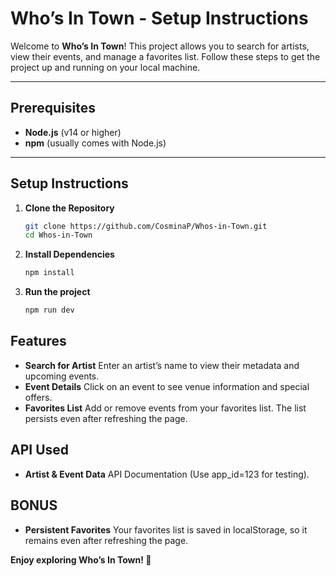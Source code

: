 # Who’s In Town - Setup Instructions

Welcome to **Who’s In Town**! This project allows you to search for artists, view their events, and manage a favorites list. Follow these steps to get the project up and running on your local machine.

---

## Prerequisites

- **Node.js** (v14 or higher)
- **npm** (usually comes with Node.js)

---

## Setup Instructions

1. **Clone the Repository**
   ```bash
   git clone https://github.com/CosminaP/Whos-in-Town.git
   cd Whos-in-Town
   ```
2. **Install Dependencies**

   ```bash
   npm install
   ```

3. **Run the project**
   ```bash
   npm run dev
   ```

## Features

- **Search for Artist** Enter an artist’s name to view their metadata and upcoming events.
- **Event Details** Click on an event to see venue information and special offers.
- **Favorites List** Add or remove events from your favorites list. The list persists even after refreshing the page.

## API Used

- **Artist & Event Data** API Documentation (Use app_id=123 for testing).

## BONUS

- **Persistent Favorites** Your favorites list is saved in localStorage, so it remains even after refreshing the page.

**Enjoy exploring Who’s In Town! 🎉**
